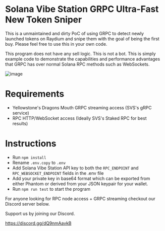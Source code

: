 # Solana Vibe Station GRPC Ultra-Fast New Token Sniper

This is a unmaintained and dirty PoC of using GRPC to detect newly launched tokens on Raydium and snipe them with the goal of being the first buy. Please feel free to use this in your own code. 

This program does not have any sell logic. This is not a bot. This is simply example code to demonstrate the capabilities and performance advantages that GRPC has over normal Solana RPC methods such as WebSockets.

![image](https://github.com/bigj-SVS/grpc-sniper/assets/173855326/1f4f4f54-d2fc-438e-a603-6aba1b641e1b)


# Requirements
- Yellowstone's Dragons Mouth GRPC streaming access (SVS's gRPC service)
- RPC HTTP/WebSocket access (Ideally SVS's Staked RPC for best results)


# Instructions
- Run `npm install`
- Rename `.env.copy` to `.env`
- Add Solana Vibe Station API key to both the `RPC_ENDPOINT` and `RPC_WEBSOCKET_ENDPOINT` fields in the .env file
- Add your private key in base64 format which can be exported from either Phantom or derived from your JSON keypair for your wallet.
- Run `npm run test` to start the program

For anyone looking for RPC node access + GRPC streaming checkout our Discord server below.

Support us by joining our Discord.

https://discord.gg/dQ9nmAavkB
